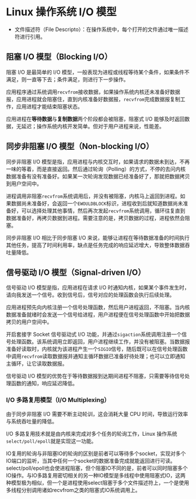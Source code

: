 # Linux 操作系统 I/O 模型

- 文件描述符（File Descripto）：在操作系统中，每个打开的文件通过唯一描述符进行引用。

## 阻塞 I/O 模型（Blocking I/O）

阻塞 I/O 是最简单的 I/O 模型，一般表现为进程或线程等待某个条件，如果条件不满足，则一直等下去；条件满足，则进行下一步操作。

应用程序通过系统调用`recvfrom`接收数据，如果操作系统内核还未准备好数据报，应用进程就会阻塞住，直到内核准备好数据报，`recvfrom`完成数据报复制工作，应用进程才能结束阻塞状态。

应用进程在**等待数据**与**复制数据**两个阶段都会被阻塞，阻塞式 I/O 能够及时返回数据，无延迟；操作系统内核开发简单。但对于用户进程来说，性能差。

## 同步非阻塞 I/O 模型（Non-blocking I/O）

同步非阻塞 I/O 模型是指，应用进程与内核交互时，如果请求的数据未到达，不再一味的等着，而是直接返回。然后通过轮询（Polling）的方式，不停的去问内核数据准备有没有准备好。如果某一次轮询发现数据已经准备好了，那就把数据拷贝到用户空间中。

进程调用非阻塞`recvfrom`系统调用后，并没有被阻塞，内核马上返回到进程。如果数据尚未准备好，会返回一个`EWOULDBLOCK`标识，进程收到后就知道数据尚未准备好，可以选择处理其他事情，然后再次发起`recvfrom`系统调用，循环往复直到数据准备好，再拷贝数据到进程。需要注意的是，拷贝数据的过程，进程依然会阻塞。

同步非阻塞 I/O 相比于同步阻塞 I/O 来说，能够让进程在等待数据准备的时间执行其他任务，提高了时间利用率，缺点是任务完成的响应延迟增大，导致整体数据吞吐量降低。

## 信号驱动 I/O 模型（Signal-driven I/O）

信号驱动 I/O 模型是指，应用进程在请求 I/O 时通知内核，如果某个事件发生时，请向我发送一个信号。收到信号后，信号对应的处理函数会执行后续处理。

应用进程预先向内核注册一个信号处理函数，然后用户进程返回，不阻塞。当内核数据准备就绪时会发送一个信号给进程，用户进程便在信号处理函数中开始把数据拷贝的用户空间中。

开启套接字 Socket 信号驱动式 I/O 功能，并通过`sigaction`系统调用注册一个信号处理函数。该系统调用立即返回，用户进程继续工作，并没有被阻塞。当数据报准备好读取时，内核就为该进程产生一个`SIGIO`信号，随后既可以在信号处理函数中调用`recvfrom`读取数据报并通知主循环数据已准备好待处理；也可以立即通知主循环，让它读取数据报。

信号驱动 I/O 模型的优势在于等待数据报到达期间进程不阻塞，只需要等待信号处理函数的通知，响应延迟降低。

### I/O 多路复用模型（I/O Multiplexing）

由于同步非阻塞 I/O 需要不断主动轮训，这会消耗大量 CPU 时间，导致运行效率与系统吞吐量的降低。

I/O 多路复用技术就是由内核来完成对多个任务的轮询工作，Linux 操作系统`select/poll/epoll`就是实现这一功能。

IO复用的轮询与非阻塞IO的轮询的区别是前者可以等待多个socket，实现对多个IO端口的监听，当其中任何一个socket的数据准备完成就能返回进行可读。select/poll/epoll也会使进程阻塞，但个阻塞IO不同的是，前者可以同时阻塞多个IO操作。与IO多路复用密切相关的另一种IO模型是多线程中使用阻塞式IO，这两种模型极为相似，但一个是进程使用select阻塞于多个文件描述符上，一个是使用多线程分别调用诸如recvfrom之类的阻塞式IO系统调用上。



<!-- EOF -->